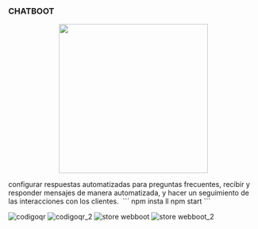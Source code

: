 ### CHATBOOT

<p align="center">
  <img width="300" src ="https://www.shutterstock.com/image-photo/businessman-on-blurred-background-chatting-260nw-730472956.jpg">
</p>
 configurar respuestas automatizadas para preguntas frecuentes, 
 recibir y responder mensajes de manera automatizada, y hacer un seguimiento de las interacciones con los clientes.  
```
npm insta ll
npm start
```

![codigoqr](https://github.com/karlosveliz/bot_wasap/assets/126271356/c4085794-1078-458e-94a4-dd0612606e0e)
![codigoqr_2](https://github.com/karlosveliz/bot_wasap/assets/126271356/0cb8f8a1-7a5d-41ca-8e45-f793e4807198)
![store webboot](https://github.com/karlosveliz/bot_wasap/assets/126271356/1a3e5885-834b-4ce7-9cfe-0d861fabb331)
![store webboot_2](https://github.com/karlosveliz/bot_wasap/assets/126271356/f4bf6aa6-ce75-4c52-a268-e97e859704ff)

